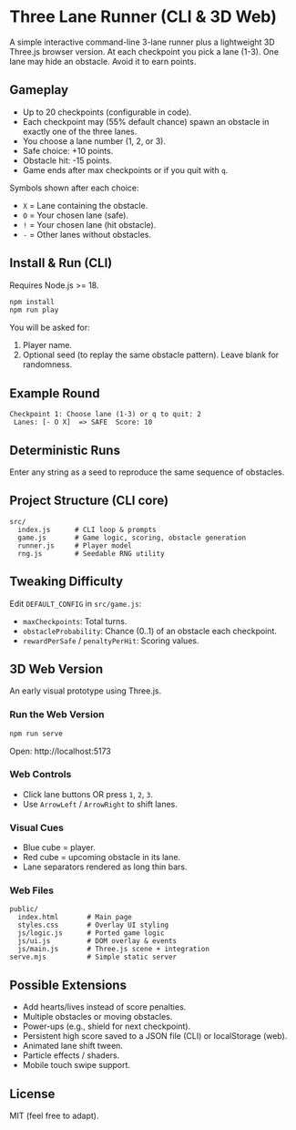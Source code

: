 # Three Lane Runner (CLI & 3D Web)

A simple interactive command-line 3-lane runner plus a lightweight 3D Three.js browser version. At each checkpoint you pick a lane (1-3). One lane may hide an obstacle. Avoid it to earn points.

## Gameplay
- Up to 20 checkpoints (configurable in code).
- Each checkpoint may (55% default chance) spawn an obstacle in exactly one of the three lanes.
- You choose a lane number (1, 2, or 3).
- Safe choice: +10 points.
- Obstacle hit: -15 points.
- Game ends after max checkpoints or if you quit with `q`.

Symbols shown after each choice:
- `X` = Lane containing the obstacle.
- `O` = Your chosen lane (safe).
- `!` = Your chosen lane (hit obstacle).
- `-` = Other lanes without obstacles.

## Install & Run (CLI)
Requires Node.js >= 18.

```bash
npm install
npm run play
```

You will be asked for:
1. Player name.
2. Optional seed (to replay the same obstacle pattern). Leave blank for randomness.

## Example Round
```
Checkpoint 1: Choose lane (1-3) or q to quit: 2
 Lanes: [- O X]  => SAFE  Score: 10
```

## Deterministic Runs
Enter any string as a seed to reproduce the same sequence of obstacles.

## Project Structure (CLI core)
```
src/
  index.js      # CLI loop & prompts
  game.js       # Game logic, scoring, obstacle generation
  runner.js     # Player model
  rng.js        # Seedable RNG utility
```

## Tweaking Difficulty
Edit `DEFAULT_CONFIG` in `src/game.js`:
- `maxCheckpoints`: Total turns.
- `obstacleProbability`: Chance (0..1) of an obstacle each checkpoint.
- `rewardPerSafe` / `penaltyPerHit`: Scoring values.

## 3D Web Version

An early visual prototype using Three.js.

### Run the Web Version

```bash
npm run serve
```

Open: http://localhost:5173

### Web Controls
- Click lane buttons OR press `1`, `2`, `3`.
- Use `ArrowLeft` / `ArrowRight` to shift lanes.

### Visual Cues
- Blue cube = player.
- Red cube = upcoming obstacle in its lane.
- Lane separators rendered as long thin bars.

### Web Files
```
public/
  index.html       # Main page
  styles.css       # Overlay UI styling
  js/logic.js      # Ported game logic
  js/ui.js         # DOM overlay & events
  js/main.js       # Three.js scene + integration
serve.mjs          # Simple static server
```

## Possible Extensions
- Add hearts/lives instead of score penalties.
- Multiple obstacles or moving obstacles.
- Power-ups (e.g., shield for next checkpoint).
- Persistent high score saved to a JSON file (CLI) or localStorage (web).
- Animated lane shift tween.
- Particle effects / shaders.
- Mobile touch swipe support.

## License
MIT (feel free to adapt).
